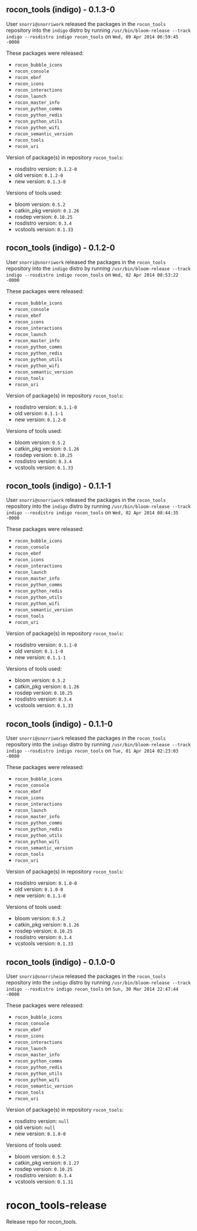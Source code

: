 ## rocon_tools (indigo) - 0.1.3-0

User `snorri@snorriwork` released the packages in the `rocon_tools` repository into the `indigo` distro by running `/usr/bin/bloom-release --track indigo --rosdistro indigo rocon_tools` on `Wed, 09 Apr 2014 06:59:45 -0000`

These packages were released:
- `rocon_bubble_icons`
- `rocon_console`
- `rocon_ebnf`
- `rocon_icons`
- `rocon_interactions`
- `rocon_launch`
- `rocon_master_info`
- `rocon_python_comms`
- `rocon_python_redis`
- `rocon_python_utils`
- `rocon_python_wifi`
- `rocon_semantic_version`
- `rocon_tools`
- `rocon_uri`

Version of package(s) in repository `rocon_tools`:
- rosdistro version: `0.1.2-0`
- old version: `0.1.2-0`
- new version: `0.1.3-0`

Versions of tools used:
- bloom version: `0.5.2`
- catkin_pkg version: `0.1.26`
- rosdep version: `0.10.25`
- rosdistro version: `0.3.4`
- vcstools version: `0.1.33`


## rocon_tools (indigo) - 0.1.2-0

User `snorri@snorriwork` released the packages in the `rocon_tools` repository into the `indigo` distro by running `/usr/bin/bloom-release --track indigo --rosdistro indigo rocon_tools` on `Wed, 02 Apr 2014 08:53:22 -0000`

These packages were released:
- `rocon_bubble_icons`
- `rocon_console`
- `rocon_ebnf`
- `rocon_icons`
- `rocon_interactions`
- `rocon_launch`
- `rocon_master_info`
- `rocon_python_comms`
- `rocon_python_redis`
- `rocon_python_utils`
- `rocon_python_wifi`
- `rocon_semantic_version`
- `rocon_tools`
- `rocon_uri`

Version of package(s) in repository `rocon_tools`:
- rosdistro version: `0.1.1-0`
- old version: `0.1.1-1`
- new version: `0.1.2-0`

Versions of tools used:
- bloom version: `0.5.2`
- catkin_pkg version: `0.1.26`
- rosdep version: `0.10.25`
- rosdistro version: `0.3.4`
- vcstools version: `0.1.33`


## rocon_tools (indigo) - 0.1.1-1

User `snorri@snorriwork` released the packages in the `rocon_tools` repository into the `indigo` distro by running `/usr/bin/bloom-release --track indigo --rosdistro indigo rocon_tools` on `Wed, 02 Apr 2014 08:44:35 -0000`

These packages were released:
- `rocon_bubble_icons`
- `rocon_console`
- `rocon_ebnf`
- `rocon_icons`
- `rocon_interactions`
- `rocon_launch`
- `rocon_master_info`
- `rocon_python_comms`
- `rocon_python_redis`
- `rocon_python_utils`
- `rocon_python_wifi`
- `rocon_semantic_version`
- `rocon_tools`
- `rocon_uri`

Version of package(s) in repository `rocon_tools`:
- rosdistro version: `0.1.1-0`
- old version: `0.1.1-0`
- new version: `0.1.1-1`

Versions of tools used:
- bloom version: `0.5.2`
- catkin_pkg version: `0.1.26`
- rosdep version: `0.10.25`
- rosdistro version: `0.3.4`
- vcstools version: `0.1.33`


## rocon_tools (indigo) - 0.1.1-0

User `snorri@snorriwork` released the packages in the `rocon_tools` repository into the `indigo` distro by running `/usr/bin/bloom-release --track indigo --rosdistro indigo rocon_tools` on `Tue, 01 Apr 2014 02:23:03 -0000`

These packages were released:
- `rocon_bubble_icons`
- `rocon_console`
- `rocon_ebnf`
- `rocon_icons`
- `rocon_interactions`
- `rocon_launch`
- `rocon_master_info`
- `rocon_python_comms`
- `rocon_python_redis`
- `rocon_python_utils`
- `rocon_python_wifi`
- `rocon_semantic_version`
- `rocon_tools`
- `rocon_uri`

Version of package(s) in repository `rocon_tools`:
- rosdistro version: `0.1.0-0`
- old version: `0.1.0-0`
- new version: `0.1.1-0`

Versions of tools used:
- bloom version: `0.5.2`
- catkin_pkg version: `0.1.26`
- rosdep version: `0.10.25`
- rosdistro version: `0.3.4`
- vcstools version: `0.1.33`


## rocon_tools (indigo) - 0.1.0-0

User `snorri@snorriheim` released the packages in the `rocon_tools` repository into the `indigo` distro by running `/usr/bin/bloom-release --track indigo --rosdistro indigo rocon_tools` on `Sun, 30 Mar 2014 22:47:44 -0000`

These packages were released:
- `rocon_bubble_icons`
- `rocon_console`
- `rocon_ebnf`
- `rocon_icons`
- `rocon_interactions`
- `rocon_launch`
- `rocon_master_info`
- `rocon_python_comms`
- `rocon_python_redis`
- `rocon_python_utils`
- `rocon_python_wifi`
- `rocon_semantic_version`
- `rocon_tools`
- `rocon_uri`

Version of package(s) in repository `rocon_tools`:
- rosdistro version: `null`
- old version: `null`
- new version: `0.1.0-0`

Versions of tools used:
- bloom version: `0.5.2`
- catkin_pkg version: `0.1.27`
- rosdep version: `0.10.25`
- rosdistro version: `0.3.4`
- vcstools version: `0.1.31`


rocon_tools-release
===================

Release repo for rocon_tools.
